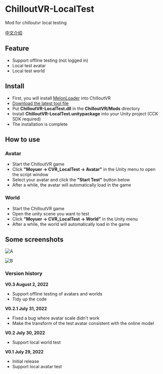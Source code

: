 # ChilloutVR-LocalTest
Mod for chilloutvr local testing

[中文介绍](https://github.com/CMoyuer/ChilloutVR-LocalTest/blob/main/README_cn.md)

## Feature
 - Support offline testing (not logged in)
 - Local test avatar
 - Local test world

## Install
 - First, you will install [MelonLoader](https://github.com/LavaGang/MelonLoader) into ChilloutVR
 - [Download the latest tool file](https://github.com/CMoyuer/ChilloutVR-LocalTest/releases/latest)
 - Put **ChilloutVR-LocalTest.dll** in the **ChilloutVR/Mods** directory
 - Install **ChilloutVR-LocalTest.unitypackage** into your Unity project (CCK SDK required)
 - The installation is complete
 
## How to use
### Avatar
 - Start the ChilloutVR game
 - Click **"Moyuer -> CVR_LocalTest -> Avatar"** in the Unity menu to open the script window
 - Select your avatar and click the **"Start Test"** button below
 - After a while, the avatar will automatically load in the game
 
### World
 - Start the ChilloutVR game
 - Open the unity scene you want to test
 - Click **"Moyuer -> CVR_LocalTest -> World"** in the Unity menu
 - After a while, the world will automatically load in the game
 
## Some screenshots

![A](https://user-images.githubusercontent.com/51113234/181872735-acbc883c-8048-44ac-98f9-c373b3c72fea.png)

![B](https://user-images.githubusercontent.com/51113234/181878552-5ca782a9-cf49-4c61-be62-ee9fa6670fff.png)

### Version history
**V0.3 August 2, 2022**
- Support offline testing of avatars and worlds
- Tidy up the code

**V0.2.1 July 31, 2022**
 - Fixed a bug where avatar scale didn't work
 - Make the transform of the test avatar consistent with the online model

**V0.2 July 30, 2022**
 - Support local world test

**V0.1 July 29, 2022**
 - Initial release
 - Support local avatar test
